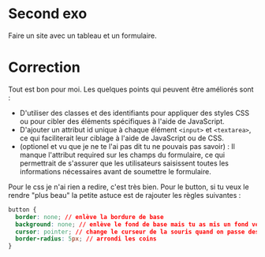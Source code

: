 # Second exo

Faire un site avec un tableau et un formulaire.

# Correction

Tout est bon pour moi. Les quelques points qui peuvent être améliorés sont :

- D'utiliser des classes et des identifiants pour appliquer des styles CSS ou pour cibler des éléments spécifiques à l'aide de JavaScript.
- D'ajouter un attribut id unique à chaque élément `<input>` et `<textarea>`, ce qui faciliterait leur ciblage à l'aide de JavaScript ou de CSS.
- (optionel et vu que je ne te l'ai pas dit tu ne pouvais pas savoir) : Il manque l'attribut required sur les champs du formulaire, ce qui permettrait de s'assurer que les utilisateurs saisissent toutes les informations nécessaires avant de soumettre le formulaire.

Pour le css je n'ai rien a redire, c'est très bien.
Pour le button, si tu veux le rendre "plus beau" la petite astuce est de rajouter les règles suivantes :

```css
button {
  border: none; // enlève la bordure de base
  background: none; // enlève le fond de base mais tu as mis un fond vert donc tu peux ignorer cette règle
  cursor: pointer; // change le curseur de la souris quand on passe dessus
  border-radius: 5px; // arrondi les coins
}
```
